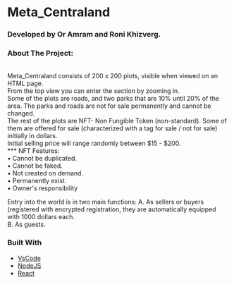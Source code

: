 # Meta_Centraland

### Developed by Or Amram and Roni Khizverg.

### About The Project:

<br />
Meta_Centraland consists of 200 x 200 plots, visible when viewed on an HTML page.
<br />
From the top view you can enter the section by zooming in.
<br />
Some of the plots are roads, and two parks that are 10% until 20% of the area. The parks and roads are not for sale permanently and cannot be changed.
<br />
The rest of the plots are NFT- Non Fungible Token (non-standard). Some of them are offered for sale (characterized with a tag for sale / not for sale) initially in dollars.
<br />
Initial selling price will range randomly between $15 - $200.
<br />
*** NFT Features:
<br />
• Cannot be duplicated.
<br />
• Cannot be faked.
<br />
• Not created on demand.
<br />
• Permanently exist.
<br />
• Owner's responsibility
<br />

Entry into the world is in two main functions:
A. As sellers or buyers (registered with encrypted registration, they are automatically equipped with 1000 dollars each.
<br />
B. As guests.


### Built With

* [VsCode](https://code.visualstudio.com/)
* [NodeJS](https://nodejs.org/en/)
* [React](https://reactjs.org/docs/hooks-intro.html)


